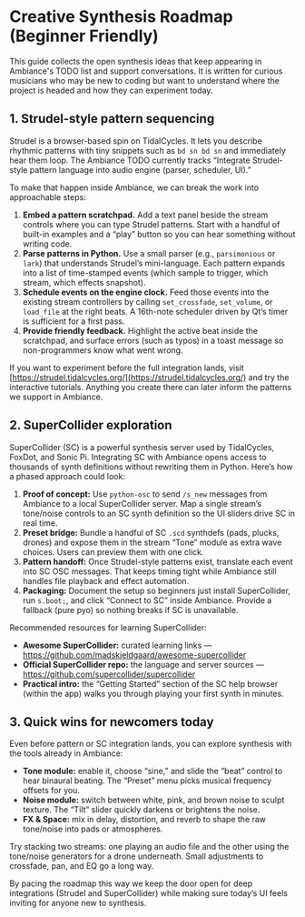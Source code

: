 # Creative Synthesis Roadmap (Beginner Friendly)

This guide collects the open synthesis ideas that keep appearing in Ambiance's TODO list and support conversations.  It is written for curious musicians who may be new to coding but want to understand where the project is headed and how they can experiment today.

## 1. Strudel-style pattern sequencing

Strudel is a browser-based spin on TidalCycles.  It lets you describe rhythmic patterns with tiny snippets such as `bd sn bd sn` and immediately hear them loop.  The Ambiance TODO currently tracks “Integrate Strudel-style pattern language into audio engine (parser, scheduler, UI).”

To make that happen inside Ambiance, we can break the work into approachable steps:

1. **Embed a pattern scratchpad.**  Add a text panel beside the stream controls where you can type Strudel patterns.  Start with a handful of built-in examples and a “play” button so you can hear something without writing code.
2. **Parse patterns in Python.**  Use a small parser (e.g., `parsimonious` or `lark`) that understands Strudel’s mini-language.  Each pattern expands into a list of time-stamped events (which sample to trigger, which stream, which effects snapshot).
3. **Schedule events on the engine clock.**  Feed those events into the existing stream controllers by calling `set_crossfade`, `set_volume`, or `load_file` at the right beats.  A 16th-note scheduler driven by Qt’s timer is sufficient for a first pass.
4. **Provide friendly feedback.**  Highlight the active beat inside the scratchpad, and surface errors (such as typos) in a toast message so non-programmers know what went wrong.

If you want to experiment before the full integration lands, visit [https://strudel.tidalcycles.org/](https://strudel.tidalcycles.org/) and try the interactive tutorials.  Anything you create there can later inform the patterns we support in Ambiance.

## 2. SuperCollider exploration

SuperCollider (SC) is a powerful synthesis server used by TidalCycles, FoxDot, and Sonic Pi.  Integrating SC with Ambiance opens access to thousands of synth definitions without rewriting them in Python.  Here’s how a phased approach could look:

1. **Proof of concept:** Use `python-osc` to send `/s_new` messages from Ambiance to a local SuperCollider server.  Map a single stream’s tone/noise controls to an SC synth definition so the UI sliders drive SC in real time.
2. **Preset bridge:** Bundle a handful of SC `.scd` synthdefs (pads, plucks, drones) and expose them in the stream “Tone” module as extra wave choices.  Users can preview them with one click.
3. **Pattern handoff:** Once Strudel-style patterns exist, translate each event into SC OSC messages.  That keeps timing tight while Ambiance still handles file playback and effect automation.
4. **Packaging:** Document the setup so beginners just install SuperCollider, run `s.boot;`, and click “Connect to SC” inside Ambiance.  Provide a fallback (pure pyo) so nothing breaks if SC is unavailable.

Recommended resources for learning SuperCollider:

- **Awesome SuperCollider:** curated learning links — <https://github.com/madskjeldgaard/awesome-supercollider>
- **Official SuperCollider repo:** the language and server sources — <https://github.com/supercollider/supercollider>
- **Practical intro:** the “Getting Started” section of the SC help browser (within the app) walks you through playing your first synth in minutes.

## 3. Quick wins for newcomers today

Even before pattern or SC integration lands, you can explore synthesis with the tools already in Ambiance:

- **Tone module:** enable it, choose “sine,” and slide the “beat” control to hear binaural beating.  The “Preset” menu picks musical frequency offsets for you.
- **Noise module:** switch between white, pink, and brown noise to sculpt texture.  The “Tilt” slider quickly darkens or brightens the noise.
- **FX & Space:** mix in delay, distortion, and reverb to shape the raw tone/noise into pads or atmospheres.

Try stacking two streams: one playing an audio file and the other using the tone/noise generators for a drone underneath.  Small adjustments to crossfade, pan, and EQ go a long way.

By pacing the roadmap this way we keep the door open for deep integrations (Strudel and SuperCollider) while making sure today’s UI feels inviting for anyone new to synthesis.
